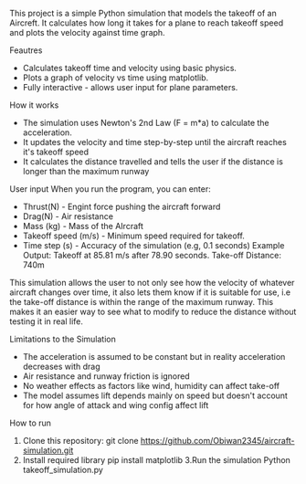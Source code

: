 This project is a simple Python simulation that models the takeoff of an Aircreft.
It calculates how long it takes for a plane to reach takeoff speed and plots the velocity against time graph.

Feautres
- Calculates takeoff time and velocity using basic physics.
- Plots a graph of velocity vs time using matplotlib.
- Fully interactive - allows user input for plane parameters.

How it works
- The simulation uses Newton's 2nd Law (F = m*a) to calculate the acceleration.
- It updates the velocity and time step-by-step until the aircraft reaches it's takeoff speed
- It calculates the distance travelled and tells the user if the distance is longer than the maximum runway 

User input
When you run the program, you can enter:
- Thrust(N) - Engint force pushing the aircraft forward
- Drag(N) - Air resistance
- Mass (kg) - Mass of the AIrcraft
- Takeoff speed (m/s) - Minimum speed required for takeoff.
- Time step (s) - Accuracy of the simulation (e.g, 0.1 seconds)
  Example Output: Takeoff at 85.81 m/s after 78.90 seconds. Take-off Distance: 740m

This simulation allows the user to not only see how the velocity of whatever aircraft changes over time, it also lets them know if it is suitable for use, i.e the take-off distance is within the range of the maximum runway. This makes it an easier way to see what to modify to reduce the distance without testing it in real life.

Limitations to the Simulation
- The acceleration is assumed to be constant but in reality acceleration decreases with drag
- Air resistance and runway friction is ignored
- No weather effects as factors like wind, humidity can affect take-off
- The model assumes lift depends mainly on speed but doesn't account for how angle of attack and wing config affect lift

How to run
1. Clone this repository:
git clone https://github.com/Obiwan2345/aircraft-simulation.git
2. Install required library
pip install matplotlib
3.Run the simulation
Python takeoff_simulation.py
